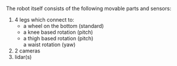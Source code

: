 The robot itself consists of the following movable parts and sensors:
<ol>
  <li>4 legs which connect to:
    <ul>
      <li>a wheel on the bottom (standard)</li>
      <li>a knee based rotation (pitch)</li>
      <li>a thigh based rotation (pitch)</li>
      </li>a waist rotation (yaw)</li>
    </ul>
  </li>
  <li>2 cameras</li>
  <li>lidar(s)</li>
</ol>
